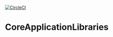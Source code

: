 [![CircleCI](https://circleci.com/gh/Bayvao/CoreLibraries.svg?style=svg)](https://circleci.com/gh/Bayvao/CoreLibraries)

# CoreApplicationLibraries